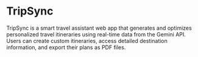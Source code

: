 # TripSync
TripSync is a smart travel assistant web app that generates and optimizes personalized travel itineraries using real-time data from the Gemini API. Users can create custom itineraries, access detailed destination information, and export their plans as PDF files.
